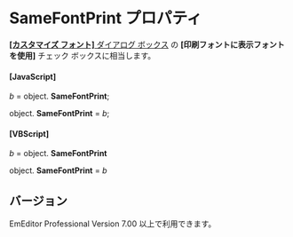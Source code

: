 # SameFontPrint プロパティ

[**\[カスタマイズ フォント\]** ダイアログ ボックス](../../dlg/properties/font/index) の
**\[印刷フォントに表示フォントを使用\]** チェック ボックスに相当します。

#### \[JavaScript\]

_b_ =
object. **SameFontPrint**;

object. **SameFontPrint** = _b_;

#### \[VBScript\]

_b_ =
object. **SameFontPrint**

object. **SameFontPrint** = _b_

## バージョン

EmEditor Professional Version 7.00 以上で利用できます。